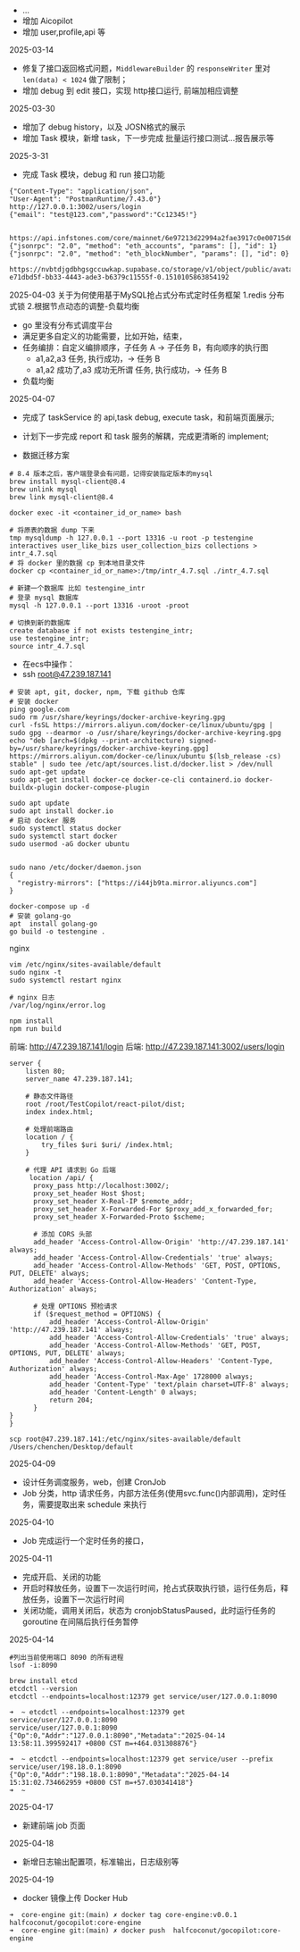 - ...
- 增加 Aicopilot
- 增加 user,profile,api 等

2025-03-14

- 修复了接口返回格式问题，`MiddlewareBuilder` 的 `responseWriter` 里对 `len(data) < 1024` 做了限制；
- 增加 debug 到 edit 接口，实现 http接口运行, 前端加相应调整

2025-03-30

- 增加了 debug history，以及 JOSN格式的展示
- 增加 Task 模块，新增 task，下一步完成 批量运行接口测试...报告展示等

2025-3-31

- 完成 Task 模块，debug 和 run 接口功能

```shell
{"Content-Type": "application/json",
"User-Agent": "PostmanRuntime/7.43.0"}
http://127.0.0.1:3002/users/login
{"email": "test@123.com","password":"Cc12345!"}


https://api.infstones.com/core/mainnet/6e97213d22994a2fae3917c0e00715d6
{"jsonrpc": "2.0", "method": "eth_accounts", "params": [], "id": 1}
{"jsonrpc": "2.0", "method": "eth_blockNumber", "params": [], "id": 0}

```

```shell
https://nvbtdjgdbhgsgccuwkap.supabase.co/storage/v1/object/public/avatars//avatar-e71dbd5f-bb33-4443-ade3-b6379c11555f-0.1510105863854192
```

2025-04-03 关于为何使用基于MySQL抢占式分布式定时任务框架
1.redis 分布式锁
2.根据节点动态的调整-负载均衡

- go 里没有分布式调度平台
- 满足更多自定义的功能需要，比如开始，结束，
- 任务编排：自定义编排顺序，子任务 A -> 子任务 B，有向顺序的执行图
    - a1,a2,a3 任务, 执行成功，-> 任务 B
    - a1,a2 成功了,a3 成功无所谓 任务, 执行成功，-> 任务 B
- 负载均衡

2025-04-07

- 完成了 taskService 的 api,task debug, execute task，和前端页面展示;
- 计划下一步完成 report 和 task 服务的解耦，完成更清晰的 implement;


- 数据迁移方案

```shell
# 8.4 版本之后，客户端登录会有问题，记得安装指定版本的mysql
brew install mysql-client@8.4
brew unlink mysql
brew link mysql-client@8.4

docker exec -it <container_id_or_name> bash

# 将原表的数据 dump 下来
tmp mysqldump -h 127.0.0.1 --port 13316 -u root -p testengine interactives user_like_bizs user_collection_bizs collections > intr_4.7.sql
# 将 docker 里的数据 cp 到本地目录文件
docker cp <container_id_or_name>:/tmp/intr_4.7.sql ./intr_4.7.sql

# 新建一个数据库 比如 testengine_intr
# 登录 mysql 数据库
mysql -h 127.0.0.1 --port 13316 -uroot -proot

# 切换到新的数据库
create database if not exists testengine_intr;
use testengine_intr;
source intr_4.7.sql
```

- 在ecs中操作：
- ssh root@47.239.187.141

```shell
# 安装 apt, git, docker, npm, 下载 github 仓库
# 安装 docker 
ping google.com
sudo rm /usr/share/keyrings/docker-archive-keyring.gpg
curl -fsSL https://mirrors.aliyun.com/docker-ce/linux/ubuntu/gpg | sudo gpg --dearmor -o /usr/share/keyrings/docker-archive-keyring.gpg
echo "deb [arch=$(dpkg --print-architecture) signed-by=/usr/share/keyrings/docker-archive-keyring.gpg] https://mirrors.aliyun.com/docker-ce/linux/ubuntu $(lsb_release -cs) stable" | sudo tee /etc/apt/sources.list.d/docker.list > /dev/null
sudo apt-get update
sudo apt-get install docker-ce docker-ce-cli containerd.io docker-buildx-plugin docker-compose-plugin

sudo apt update
sudo apt install docker.io
# 启动 docker 服务
sudo systemctl status docker
sudo systemctl start docker
sudo usermod -aG docker ubuntu


sudo nano /etc/docker/daemon.json
{
  "registry-mirrors": ["https://i44jb9ta.mirror.aliyuncs.com"]
}

docker-compose up -d
# 安装 golang-go
apt  install golang-go
go build -o testengine .

```

nginx

```shell
vim /etc/nginx/sites-available/default
sudo nginx -t
sudo systemctl restart nginx

# nginx 日志
/var/log/nginx/error.log

npm install
npm run build
```

前端: http://47.239.187.141/login
后端: http://47.239.187.141:3002/users/login

```shell
server {
    listen 80;
    server_name 47.239.187.141;
    
    # 静态文件路径
    root /root/TestCopilot/react-pilot/dist;
    index index.html;

    # 处理前端路由
    location / {
        try_files $uri $uri/ /index.html;
    }

    # 代理 API 请求到 Go 后端
     location /api/ {
      proxy_pass http://localhost:3002/;
      proxy_set_header Host $host;
      proxy_set_header X-Real-IP $remote_addr;
      proxy_set_header X-Forwarded-For $proxy_add_x_forwarded_for;
      proxy_set_header X-Forwarded-Proto $scheme;
  
      # 添加 CORS 头部
      add_header 'Access-Control-Allow-Origin' 'http://47.239.187.141' always;
      add_header 'Access-Control-Allow-Credentials' 'true' always;  
      add_header 'Access-Control-Allow-Methods' 'GET, POST, OPTIONS, PUT, DELETE' always;
      add_header 'Access-Control-Allow-Headers' 'Content-Type, Authorization' always;
  
      # 处理 OPTIONS 预检请求
      if ($request_method = OPTIONS) {
          add_header 'Access-Control-Allow-Origin' 'http://47.239.187.141' always;
          add_header 'Access-Control-Allow-Credentials' 'true' always;
          add_header 'Access-Control-Allow-Methods' 'GET, POST, OPTIONS, PUT, DELETE' always;
          add_header 'Access-Control-Allow-Headers' 'Content-Type, Authorization' always;
          add_header 'Access-Control-Max-Age' 1728000 always;
          add_header 'Content-Type' 'text/plain charset=UTF-8' always;
          add_header 'Content-Length' 0 always;
          return 204;
      }
}
}

scp root@47.239.187.141:/etc/nginx/sites-available/default /Users/chenchen/Desktop/default
```

2025-04-09

- 设计任务调度服务，web，创建 CronJob
- Job 分类，http 请求任务，内部方法任务(使用svc.func()内部调用)，定时任务，需要提取出来 schedule 来执行

2025-04-10

- Job 完成运行一个定时任务的接口，

2025-04-11

- 完成开启、关闭的功能
- 开启时释放任务，设置下一次运行时间，抢占式获取执行锁，运行任务后，释放任务，设置下一次运行时间
- 关闭功能，调用关闭后，状态为 cronjobStatusPaused，此时运行任务的 goroutine 在间隔后执行任务暂停

2025-04-14
```shell
#列出当前使用端口 8090 的所有进程
lsof -i:8090

brew install etcd
etcdctl --version
etcdctl --endpoints=localhost:12379 get service/user/127.0.0.1:8090

➜  ~ etcdctl --endpoints=localhost:12379 get service/user/127.0.0.1:8090
service/user/127.0.0.1:8090
{"Op":0,"Addr":"127.0.0.1:8090","Metadata":"2025-04-14 13:58:11.399592417 +0800 CST m=+464.031308876"}

➜  ~ etcdctl --endpoints=localhost:12379 get service/user --prefix      
service/user/198.18.0.1:8090
{"Op":0,"Addr":"198.18.0.1:8090","Metadata":"2025-04-14 15:31:02.734662959 +0800 CST m=+57.030341418"}
➜  ~ 
```


2025-04-17
- 新建前端 job 页面

2025-04-18
- 新增日志输出配置项，标准输出，日志级别等


2025-04-19
- docker 镜像上传 Docker Hub
```shell
➜  core-engine git:(main) ✗ docker tag core-engine:v0.0.1 halfcoconut/gocopilot:core-engine
➜  core-engine git:(main) ✗ docker push  halfcoconut/gocopilot:core-engine

```
